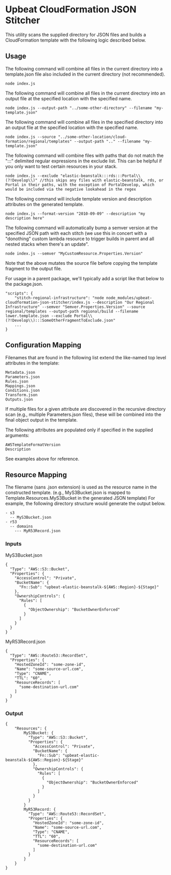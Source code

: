 # Upbeat CloudFormation JSON Stitcher

This utility scans the supplied directory for JSON files and builds a CloudFormation template with the following logic described below.

## Usage
The following command will combine all files in the current directory into a template.json file also included in the current directory (not recommended).
```
node index.js
```

The following command will combine all files in the current directory into an output file at the specified location with the specified name.
```
node index.js --output-path "../some-other-directory" --filename "my-template.json"
```

The following command will combine all files in the specified directory into an output file at the specified location with the specified name.
```
node index.js --source "../some-other-location/cloud-formation/regional/templates" --output-path ".." --filename "my-template.json"
```

The following command will combine files with paths that do not match the ":::" delimited regular expressions in the exclude list. This can be helpful if you only want to test certain resources in your stack.
```
node index.js --exclude "elastic-beanstalk:::rds:::Portal\\(?!Develop\\)" //this skips any files with elastic-beanstalk, rds, or Portal in their paths, with the exception of PortalDevelop, which would be included via the negative lookahead in the regex
```

The following command will include template version and description attributes on the generated template.
```
node index.js --format-version "2010-09-09" --description "my description here"
```

The following command will automatically bump a semver version at the specified JSON path with each stitch (we use this in concert with a "donothing" custom lambda resource to trigger builds in parent and all nested stacks when there's an update".
```
node index.js --semver "MyCustomResource.Properties.Version"
```
Note that the above mutates the source file before copying the template fragment to the output file.


For usage in a parent package, we'll typically add a script like that below to the package.json.
```
"scripts": {
    "stitch-regional-infrastructure": "node node_modules/upbeat-cloudformation-json-stitcher/index.js --description "Our Regional Infrastructure" --semver "Semver.Properties.Version" --source regional/templates --output-path regional/build --filename lower.template.json --exclude Portal\\(?!Develop\\):::SomeOtherFragmentToExclude.json"
    ...
}
```
## Configuration Mapping

Filenames that are found in the following list extend the like-named top level attributes in the template: 

```
Metadata.json
Parameters.json
Rules.json
Mappings.json
Conditions.json
Transform.json
Outputs.json
```

If multiple files for a given attribute are discovered in the recursive directory scan (e.g., multiple Parameters.json files), these will be combined into the final object output in the template.

The following attributes are populated only if specified in the supplied arguments:
```
AWSTemplateFormatVersion
Description
```
See examples above for reference.

## Resource Mapping
The filename (sans .json extension) is used as the resource name in the constructed template. (e.g., MyS3Bucket.json is mapped to Template.Resources.MyS3Bucket in the generated JSON template)
For example, the following directory structure would generate the output below.
```
- s3
  -- MyS3Bucket.json
- r53
  -- domains
    --- MyR53Record.json

```

### Inputs ###

MyS3Bucket.json
```
{
  "Type": "AWS::S3::Bucket",
  "Properties": {
    "AccessControl": "Private",
    "BucketName": {
      "Fn::Sub": "upbeat-elastic-beanstalk-${AWS::Region}-${Stage}"
    },
    "OwnershipControls": {
      "Rules": [
        {
          "ObjectOwnership": "BucketOwnerEnforced"
        }
      ]
    }
  }
}
```

MyR53Record.json
```
{
  "Type": "AWS::Route53::RecordSet",
  "Properties": {
    "HostedZoneId": "some-zone-id",
    "Name": "some-source-url.com",
    "Type": "CNAME",
    "TTL": "60",
    "ResourceRecords": [
      "some-destination-url.com"
    ]
  }
}
```

### Output ###
```
{
	"Resources": {
		MyS3Bucket: {
		  "Type": "AWS::S3::Bucket",
		  "Properties": {
		    "AccessControl": "Private",
		    "BucketName": {
		      "Fn::Sub": "upbeat-elastic-beanstalk-${AWS::Region}-${Stage}"
		    },
		    "OwnershipControls": {
		      "Rules": [
		        {
		          "ObjectOwnership": "BucketOwnerEnforced"
		        }
		      ]
		    }
		  }			
		}
		MyR53Record: {
		  "Type": "AWS::Route53::RecordSet",
		  "Properties": {
		    "HostedZoneId": "some-zone-id",
		    "Name": "some-source-url.com",
		    "Type": "CNAME",
		    "TTL": "60",
		    "ResourceRecords": [
		      "some-destination-url.com"
		    ]
		  }
		}
	}
}
```